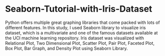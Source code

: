 # Seaborn-Tutorial-with-Iris-Dataset
Python offers multiple great graphing libraries that come packed with lots of different features. In this study, I  used Seaborn library to visualize iris dataset, which is a multivariate and one of the famous datasets available at the UCI machine learning repository. 
Iris dataset was visualized with Relational Plot, Two Dimensional Plot, Scatter Plot, Pair Plot, Faceted Plot, Box Plot, Bar Graph, and Density Plot using Seaborn Library.
